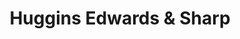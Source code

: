 ---
title: "Huggins Edwards & Sharp"
url: /leatherhead/huggins-edwards-und-sharp/
shop: Immobilien
---